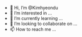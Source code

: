 - 👋 Hi, I’m @Kimhyeondu
- 👀 I’m interested in ...
- 🌱 I’m currently learning ...
- 💞️ I’m looking to collaborate on ...
- 📫 How to reach me ...

<!---
Kimhyeondu/Kimhyeondu is a ✨ special ✨ repository because its `README.md` (this file) appears on your GitHub profile.
You can click the Preview link to take a look at your changes.
--->
